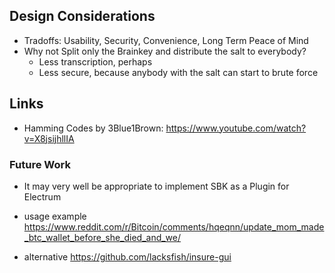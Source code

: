 ## Design Considerations

- Tradoffs: Usability, Security, Convenience, Long Term Peace of Mind
- Why not Split only the Brainkey and distribute the salt to everybody?
    - Less transcription, perhaps
    - Less secure, because anybody with the salt can start to brute force


## Links

- Hamming Codes by 3Blue1Brown: https://www.youtube.com/watch?v=X8jsijhllIA



### Future Work

 - It may very well be appropriate to implement SBK as a Plugin for Electrum

 - usage example
https://www.reddit.com/r/Bitcoin/comments/hqeqnn/update_mom_made_btc_wallet_before_she_died_and_we/

 - alternative https://github.com/lacksfish/insure-gui
